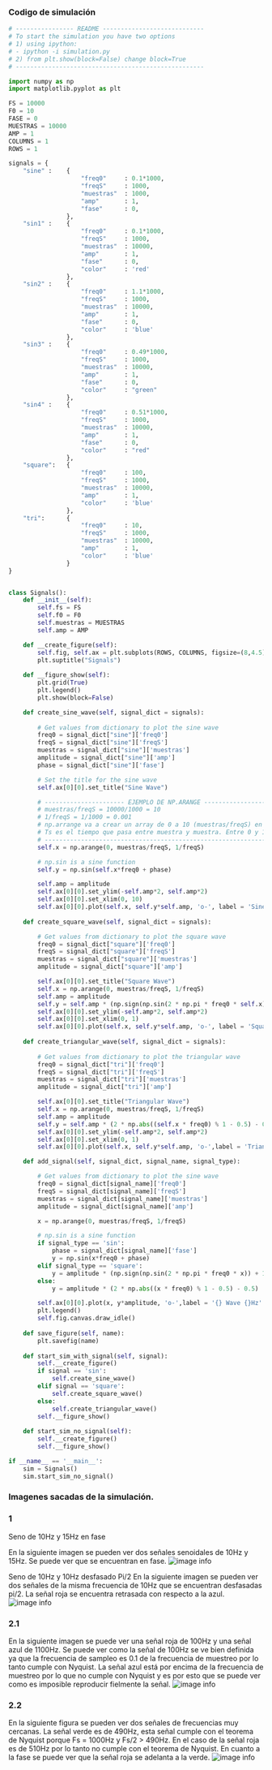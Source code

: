 ### Codigo de simulación 

```python
# ---------------- README ----------------------------
# To start the simulation you have two options
# 1) using ipython:
# - ipython -i simulation.py
# 2) from plt.show(block=False) change block=True
# ----------------------------------------------------

import numpy as np
import matplotlib.pyplot as plt

FS = 10000
F0 = 10
FASE = 0
MUESTRAS = 10000
AMP = 1
COLUMNS = 1
ROWS = 1

signals = {
    "sine" :    {
                    "freq0"     : 0.1*1000,
                    "freqS"     : 1000,
                    "muestras"  : 1000,
                    "amp"       : 1,
                    "fase"      : 0,
                },
    "sin1" :    {
                    "freq0"     : 0.1*1000,
                    "freqS"     : 1000,
                    "muestras"  : 10000,
                    "amp"       : 1,
                    "fase"      : 0,
                    "color"     : 'red'
                },
    "sin2" :    {
                    "freq0"     : 1.1*1000,
                    "freqS"     : 1000,
                    "muestras"  : 10000,
                    "amp"       : 1,
                    "fase"      : 0,
                    "color"     : 'blue'
                },
    "sin3" :    {
                    "freq0"     : 0.49*1000,
                    "freqS"     : 1000,
                    "muestras"  : 10000,
                    "amp"       : 1,
                    "fase"      : 0,
                    "color"     : "green"
                },
    "sin4" :    {
                    "freq0"     : 0.51*1000,
                    "freqS"     : 1000,
                    "muestras"  : 10000,
                    "amp"       : 1,
                    "fase"      : 0,
                    "color"     : "red"
                },
    "square":   {
                    "freq0"     : 100,
                    "freqS"     : 1000,
                    "muestras"  : 10000,
                    "amp"       : 1,
                    "color"     : 'blue'
                },
    "tri":      {
                    "freq0"     : 10,
                    "freqS"     : 1000,
                    "muestras"  : 10000,
                    "amp"       : 1,
                    "color"     : 'blue'
                }
}


class Signals():
    def __init__(self):
        self.fs = FS
        self.f0 = F0
        self.muestras = MUESTRAS
        self.amp = AMP

    def __create_figure(self):
        self.fig, self.ax = plt.subplots(ROWS, COLUMNS, figsize=(8,4.5), squeeze=False)
        plt.suptitle("Signals")
    
    def __figure_show(self):
        plt.grid(True)
        plt.legend()
        plt.show(block=False)

    def create_sine_wave(self, signal_dict = signals):
        
        # Get values from dictionary to plot the sine wave
        freq0 = signal_dict["sine"]['freq0']
        freqS = signal_dict["sine"]['freqS']
        muestras = signal_dict["sine"]['muestras']
        amplitude = signal_dict["sine"]['amp']
        phase = signal_dict["sine"]['fase']

        # Set the title for the sine wave
        self.ax[0][0].set_title("Sine Wave")

        # ---------------------- EJEMPLO DE NP.ARANGE ---------------------------------------------------------
        # muestras/freqS = 10000/1000 = 10
        # 1/freqS = 1/1000 = 0.001
        # np.arrange va a crear un array de 0 a 10 (muestras/freqS) en pasos de 1/freqS que es Ts.
        # Ts es el tiempo que pasa entre muestra y muestra. Entre 0 y 10 con pasos de 0.001 hay 10000 muestras.
        # -----------------------------------------------------------------------------------------------------
        self.x = np.arange(0, muestras/freqS, 1/freqS)

        # np.sin is a sine function
        self.y = np.sin(self.x*freq0 + phase)

        self.amp = amplitude
        self.ax[0][0].set_ylim(-self.amp*2, self.amp*2)
        self.ax[0][0].set_xlim(0, 10)
        self.ax[0][0].plot(self.x, self.y*self.amp, 'o-', label = 'Sine Wave {}Hz'.format(freq0))
    
    def create_square_wave(self, signal_dict = signals):

        # Get values from dictionary to plot the square wave
        freq0 = signal_dict["square"]['freq0']
        freqS = signal_dict["square"]['freqS']
        muestras = signal_dict["square"]['muestras']
        amplitude = signal_dict["square"]['amp']

        self.ax[0][0].set_title("Square Wave")
        self.x = np.arange(0, muestras/freqS, 1/freqS)
        self.amp = amplitude
        self.y = self.amp * (np.sign(np.sin(2 * np.pi * freq0 * self.x)) + 1) / 2
        self.ax[0][0].set_ylim(-self.amp*2, self.amp*2)
        self.ax[0][0].set_xlim(0, 1)
        self.ax[0][0].plot(self.x, self.y*self.amp, 'o-', label = 'Square Wave {}Hz'.format(freq0))
    
    def create_triangular_wave(self, signal_dict = signals):
        
        # Get values from dictionary to plot the triangular wave
        freq0 = signal_dict["tri"]['freq0']
        freqS = signal_dict["tri"]['freqS']
        muestras = signal_dict["tri"]['muestras']
        amplitude = signal_dict["tri"]['amp']

        self.ax[0][0].set_title("Triangular Wave")
        self.x = np.arange(0, muestras/freqS, 1/freqS)
        self.amp = amplitude
        self.y = self.amp * (2 * np.abs((self.x * freq0) % 1 - 0.5) - 0.5)
        self.ax[0][0].set_ylim(-self.amp*2, self.amp*2)
        self.ax[0][0].set_xlim(0, 1)
        self.ax[0][0].plot(self.x, self.y*self.amp, 'o-',label = 'Triangular Wave {}Hz'.format(freq0))

    def add_signal(self, signal_dict, signal_name, signal_type):

        # Get values from dictionary to plot the sine wave
        freq0 = signal_dict[signal_name]['freq0']
        freqS = signal_dict[signal_name]['freqS']
        muestras = signal_dict[signal_name]['muestras']
        amplitude = signal_dict[signal_name]['amp']

        x = np.arange(0, muestras/freqS, 1/freqS)

        # np.sin is a sine function
        if signal_type == 'sin':
            phase = signal_dict[signal_name]['fase']
            y = np.sin(x*freq0 + phase)
        elif signal_type == 'square':
            y = amplitude * (np.sign(np.sin(2 * np.pi * freq0 * x)) + 1) / 2
        else:
            y = amplitude * (2 * np.abs((x * freq0) % 1 - 0.5) - 0.5)

        self.ax[0][0].plot(x, y*amplitude, 'o-',label = '{} Wave {}Hz'.format(signal_name,freq0), color=signal_dict[signal_name]['color'])
        plt.legend()
        self.fig.canvas.draw_idle()
    
    def save_figure(self, name):
        plt.savefig(name)
    
    def start_sim_with_signal(self, signal):
        self.__create_figure()
        if signal == 'sin':
            self.create_sine_wave()
        elif signal == 'square':
            self.create_square_wave()
        else:
            self.create_triangular_wave()
        self.__figure_show()
    
    def start_sim_no_signal(self):
        self.__create_figure()
        self.__figure_show()

if __name__ == '__main__':
    sim = Signals()
    sim.start_sim_no_signal()

```



### Imagenes sacadas de la simulación.

### 1
Seno de 10Hz y 15Hz en fase

En la siguiente imagen se pueden ver dos señales senoidales de 10Hz y 15Hz. Se puede ver que se encuentran en fase.
![image info](./10hz_15hz_enfase.png)


Seno de 10Hz y 10Hz desfasado Pi/2
En la siguiente imagen se pueden ver dos señales de la misma frecuencia de 10Hz que se encuentran desfasadas pi/2. La señal roja se encuentra retrasada con respecto a la azul.
![image info](./10hz_10hz_pimedios.png)


### 2.1

En la siguiente imagen se puede ver una señal roja de 100Hz y una señal azul de 1100Hz. Se puede ver como la señal de 100Hz se ve bien definida ya que la frecuencia de sampleo es 0.1 de la frecuencia de muestreo por lo tanto cumple con Nyquist. La señal azul está por encima de la frecuencia de muestreo por lo que no cumple con Nyquist y es por esto que se puede ver como es imposible reproducir fielmente la señal.
![image info](./01_11_freq0.png)

### 2.2

En la siguiente figura se pueden ver dos señales de frecuencias muy cercanas. La señal verde es de 490Hz, esta señal cumple con el teorema de Nyquist porque Fs = 1000Hz y Fs/2 > 490Hz. En el caso de la señal roja es de 510Hz por lo tanto no cumple con el teorema de Nyquist.
En cuanto a la fase se puede ver que la señal roja se adelanta a la verde.
![image info](./49_51_freq0.png)

